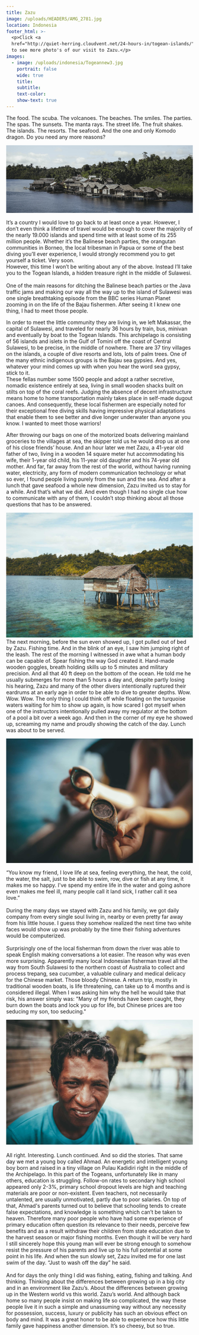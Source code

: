```yaml
---
title: Zazu
image: /uploads/HEADERS/AMG_2781.jpg
location: Indonesia
footer_html: >-
  <p>Click <a
  href="http://quiet-herring.cloudvent.net/24-hours-in/togean-islands/">here</a>
  to see more photo's of our visit to Zazu.</p>
images:
  - image: /uploads/indonesia/Togeannew3.jpg
    portrait: false
    wide: true
    title:
    subtitle:
    text-color:
    show-text: true
---
```



The food. The scuba. The volcanoes. The beaches. The smiles. The parties. The spas. The sunsets. The manta rays. The street life. The fruit shakes. The islands. The resorts. The seafood. And the one and only Komodo dragon. Do you need any more reasons?

![](/uploads/versions/amg-2781---x----2048-741x---.jpg)

It’s a country I would love to go back to at least once a year. However, I don’t even think a lifetime of travel would be enough to cover the majority of the nearly 19.000 islands and spend time with at least some of its 255 million people. Whether it’s the Balinese beach parties, the orangutan communities in Borneo, the local tribesman in Papua or some of the best diving you’ll ever experience, I would strongly recommend you to get yourself a ticket. Very soon.&nbsp;<br>However, this time I won’t be writing about any of the above. Instead I’ll take you to the Togean Islands, a hidden treasure right in the middle of Sulawesi. &nbsp;<br>One of the main reasons for ditching the Balinese beach parties or the Java traffic jams and making our way all the way up to the island of Sulawesi was one single breathtaking episode from the BBC series Human Planet zooming in on the life of the Bajau fishermen. After seeing it I knew one thing, I had to meet those people.

In order to meet the little community they are living in, we left Makassar, the capital of Sulawesi, and traveled for nearly 36 hours by train, bus, minivan and eventually by boat to the Togean Islands. This archipelago is consisting of 56 islands and islets in the Gulf of Tomini off the coast of Central Sulawesi, to be precise, in the middle of nowhere. There are 37 tiny villages on the islands, a couple of dive resorts and lots, lots of palm trees. One of the many ethnic indigenous groups is the Bajau sea gypsies. And yes, whatever your mind comes up with when you hear the word sea gypsy, stick to it.&nbsp;<br>These fellas number some 1500 people and adopt a rather secretive, nomadic existence entirely at sea, living in small wooden shacks built on stilts on top of the coral reefs. Judging the absence of decent infrastructure means home to home transportation mainly takes place in self-made dugout canoes. And consequently, these local fishermen are especially noted for their exceptional free diving skills having impressive physical adaptations that enable them to see better and dive longer underwater than anyone you know. I wanted to meet those warriors!

After throwing our bags on one of the motorized boats delivering mainland groceries to the villages at sea, the skipper told us he would drop us at one of his close friends’ house. And an hour later we met Zazu, a 41-year old father of two, living in a wooden 14 square meter hut accommodating his wife, their 1-year old child, his 11-year old daughter and his 74-year old mother. And far, far away from the rest of the world, without having running water, electricity, any form of modern communication technology or what so ever, I found people living purely from the sun and the sea. And after a lunch that gave seafood a whole new dimension, Zazu invited us to stay for a while. And that’s what we did. And even though I had no single clue how to communicate with any of them, I couldn’t stop thinking about all those questions that has to be answered.

![](/uploads/versions/togeannew4---x----2048-1365x---.jpg)<br>The next morning, before the sun even showed up, I got pulled out of bed by Zazu. Fishing time. And in the blink of an eye, I saw him jumping right of the leash. The rest of the morning I witnessed in awe what a human body can be capable of. Spear fishing the way God created it. Hand-made wooden goggles, breath holding skills up to 5 minutes and military precision. And all that 40 ft deep on the bottom of the ocean. He told me he usually submerges for more than 5 hours a day and, despite partly losing his hearing, Zazu and many of the other divers intentionally ruptured their eardrums at an early age in order to be able to dive to greater depths. Wow. Wow. Wow. The only thing I could think off while floating on the turquoise waters waiting for him to show up again, is how scared I got myself when one of the instructors intentionally pulled away my regulator at the bottom of a pool a bit over a week ago. And then in the corner of my eye he showed up, screaming my name and proudly showing the catch of the day. Lunch was about to be served.

![](/uploads/versions/togeannew10---x----2048-1365x---.jpg)

“You know my friend, I love life at sea, feeling everything, the heat, the cold, the water, the salt, just to be able to swim, row, dive or fish at any time, it makes me so happy. I've spend my entire life in the water and going ashore even makes me feel ill, many people call it land sick, I rather call it sea love.”&nbsp;<br>&nbsp;<br>During the many days we stayed with Zazu and his family, we got daily company from every single soul living in, nearby or even pretty far away from his little house. I guess they somehow realized the next time two white faces would show up was probably by the time their fishing adventures would be computerized. &nbsp;<br>&nbsp;<br>Surprisingly one of the local fisherman from down the river was able to speak English making conversations a lot easier. The reason why was even more surprising. Apparently many local Indonesian fisherman travel all the way from South Sulawesi to the northern coast of Australia to collect and process trepang, sea cucumber, a valuable culinary and medical delicacy for the Chinese market. Those bloody Chinese. A return trip, mostly in traditional wooden boats, is life threatening, can take up to 4 months and is considered illegal. When I was asking him why the hell he would take that risk, his answer simply was: "Many of my friends have been caught, they burn down the boats and lock you up for life, but Chinese prices are too seducing my son, too seducing."

![](/uploads/versions/togeannew6---x----2048-1365x---.jpg)<br>&nbsp;<br>All right. Interesting. Lunch continued. And so did the stories. That same day we met a young boy called Ahmad. An energetic and intelligent young boy born and raised in a tiny village on Pulau Kadidiri right in the middle of the Archipelago. In this part of the Togeans, unfortunately like in many others, education is struggling. Follow-on rates to secondary high school appeared only 2-3%, primary school dropout levels are high and teaching materials are poor or non-existent. Even teachers, not necessarily untalented, are usually unmotivated, partly due to poor salaries. On top of that, Ahmad's parents turned out to believe that schooling tends to create false expectations, and knowledge is something which can’t be taken to heaven. Therefore many poor people who have had some experience of primary education often question its relevance to their needs, perceive few benefits and as a result withdraw their children from state education due to the harvest season or major fishing months. Even though it will be very hard I still sincerely hope this young man will ever be strong enough to somehow resist the pressure of his parents and live up to his full potential at some point in his life. And when the sun slowly set, Zazu invited me for one last swim of the day. “Just to wash off the day” he said. &nbsp;<br>&nbsp;<br>And for days the only thing I did was fishing, eating, fishing and talking. And thinking. Thinking about the differences between growing up in a big city and in an environment like Zazu’s. About the differences between growing up in the Western world vs this world. Zazu’s world. And although back home so many people insist on making life so complicated, the way these people live it in such a simple and unassuming way without any necessity for possession, success, luxury or publicity has such an obvious effect on body and mind. It was a great honor to be able to experience how this little family gave happiness another dimension. It’s so cheesy, but so true.

&nbsp;